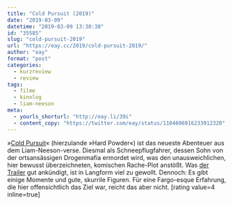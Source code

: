 ```yaml
---
title: "Cold Pursuit (2019)"
date: "2019-03-09"
datetime: "2019-03-09 13:30:38"
id: "35585"
slug: "cold-pursuit-2019"
url: "https://eay.cc/2019/cold-pursuit-2019/"
author: "eay"
format: "post"
categories:
  - kurzreview
  - review
tags:
  - filme
  - kinolog
  - liam-neeson
meta:
  - yourls_shorturl: "http://eay.li/39i"
  - content_copy: "https://twitter.com/eay/status/1104696916233912320"
---
```


»[Cold Pursuit](https://www.imdb.com/title/tt5719748/)« (hierzulande »Hard Powder«) ist das neueste Abenteuer aus dem Liam-Neeson-verse. Diesmal als Schneepflugfahrer, dessen Sohn von der ortsansässigen Drogenmafia ermordet wird, was den unausweichlichen, hier bewusst überzeichneten, komischen Rache-Plot anstößt. Was [der Trailer](https://youtu.be/BJdIVvU7U7U) gut ankündigt, ist in Langform viel zu gewollt. Dennoch: Es gibt einige Momente und gute, skurrile Figuren. Für eine Fargo-esque Erfahrung, die hier offensichtlich das Ziel war, reicht das aber nicht. \[rating value=4 inline=true\]

